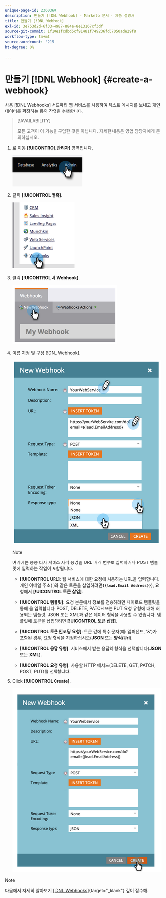 ```yaml
---
unique-page-id: 2360360
description: 만들기 [!DNL Webhook] - Marketo 문서 - 제품 설명서
title: 만들기 [!DNL Webhook]
exl-id: 3e753d2d-6f33-4987-884e-8e13167cf3df
source-git-commit: 1f10e1fcdbd5cf91481f749236fd37050ade29f8
workflow-type: tm+mt
source-wordcount: '215'
ht-degree: 0%

---
```


# 만들기 [!DNL Webhook] {#create-a-webhook}

사용 [!DNL Webhooks] 서드파티 웹 서비스를 사용하여 텍스트 메시지를 보내고 개인 데이터를 확장하는 등의 작업을 수행합니다.

>[!AVAILABILITY]
>
>모든 고객이 이 기능을 구입한 것은 아닙니다. 자세한 내용은 영업 담당자에게 문의하십시오.

1. 로 이동 **[!UICONTROL 관리자]** 영역입니다.

   ![](assets/create-a-webhook-1.png)

1. 클릭 **[!UICONTROL 웹훅]**.

   ![](assets/create-a-webhook-2.png)

1. 클릭 **[!UICONTROL 새 Webhook]**.

   ![](assets/create-a-webhook-3.png)

1. 이름 지정 및 구성 [!DNL Webhook].

   ![](assets/create-a-webhook-4.png)

   >[!NOTE]
   >
   >여기에는 종종 타사 서비스 자격 증명을 URL 매개 변수로 입력하거나 POST 템플릿에 입력하는 작업이 포함됩니다.

   * **[!UICONTROL URL]**: 웹 서비스에 대한 요청에 사용하는 URL을 입력합니다. 개인 이메일 주소( )와 같은 토큰을 삽입하려면&#x200B;**`{{lead.Email Address}}`**), 요청에서 **[!UICONTROL 토큰 삽입]**.

   * **[!UICONTROL 템플릿]**: 요청 본문에서 정보를 전송하려면 페이로드 템플릿을 통해 을 입력합니다. POST, DELETE, PATCH 또는 PUT 요청 유형에 대해 허용되는 템플릿. JSON 또는 XML과 같은 데이터 형식을 사용할 수 있습니다. 템플릿에 토큰을 삽입하려면 **[!UICONTROL 토큰 삽입]**.

   * **[!UICONTROL 토큰 인코딩 요청]**: 토큰 값에 특수 문자(예: 앰퍼샌드, &#39;&amp;&#39;)가 포함된 경우, 요청 형식을 지정하십시오(**JSON** 또는 **양식/Url**).

   * **[!UICONTROL 응답 유형]**: 서비스에서 받는 응답의 형식을 선택합니다(**JSON** 또는 **XML**).

   * **[!UICONTROL 요청 유형]**: 사용할 HTTP 메서드(DELETE, GET, PATCH, POST, PUT)를 선택합니다.

1. Click **[!UICONTROL Create]**.

   ![](assets/create-a-webhook-5.png)

>[!NOTE]
>
>다음에서 자세히 알아보기 [[!DNL Webhooks]](https://developers.marketo.com/documentation/webhooks/){target="_blank"} 깊이 잠수해.
